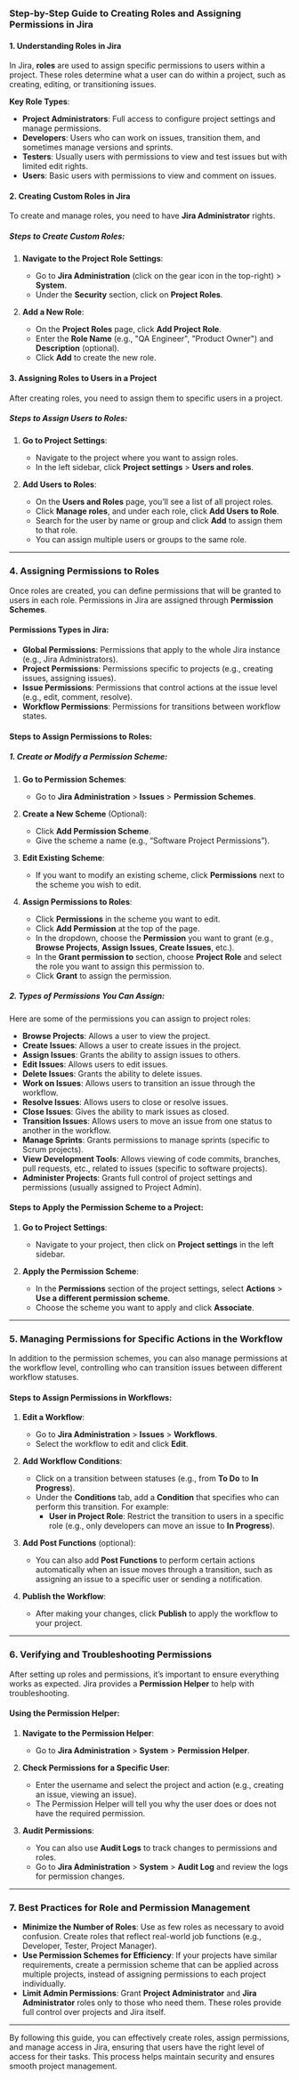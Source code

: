 ### **Step-by-Step Guide to Creating Roles and Assigning Permissions in Jira**

#### **1. Understanding Roles in Jira**

In Jira, **roles** are used to assign specific permissions to users within a project. These roles determine what a user can do within a project, such as creating, editing, or transitioning issues.

**Key Role Types**:
- **Project Administrators**: Full access to configure project settings and manage permissions.
- **Developers**: Users who can work on issues, transition them, and sometimes manage versions and sprints.
- **Testers**: Usually users with permissions to view and test issues but with limited edit rights.
- **Users**: Basic users with permissions to view and comment on issues.

#### **2. Creating Custom Roles in Jira**

To create and manage roles, you need to have **Jira Administrator** rights.

##### **Steps to Create Custom Roles**:
1. **Navigate to the Project Role Settings**:
   - Go to **Jira Administration** (click on the gear icon in the top-right) > **System**.
   - Under the **Security** section, click on **Project Roles**.
   
2. **Add a New Role**:
   - On the **Project Roles** page, click **Add Project Role**.
   - Enter the **Role Name** (e.g., "QA Engineer", "Product Owner") and **Description** (optional).
   - Click **Add** to create the new role.

#### **3. Assigning Roles to Users in a Project**

After creating roles, you need to assign them to specific users in a project.

##### **Steps to Assign Users to Roles**:
1. **Go to Project Settings**:
   - Navigate to the project where you want to assign roles.
   - In the left sidebar, click **Project settings** > **Users and roles**.

2. **Add Users to Roles**:
   - On the **Users and Roles** page, you’ll see a list of all project roles.
   - Click **Manage roles**, and under each role, click **Add Users to Role**.
   - Search for the user by name or group and click **Add** to assign them to that role.
   - You can assign multiple users or groups to the same role.

---

### **4. Assigning Permissions to Roles**

Once roles are created, you can define permissions that will be granted to users in each role. Permissions in Jira are assigned through **Permission Schemes**.

#### **Permissions Types in Jira**:
- **Global Permissions**: Permissions that apply to the whole Jira instance (e.g., Jira Administrators).
- **Project Permissions**: Permissions specific to projects (e.g., creating issues, assigning issues).
- **Issue Permissions**: Permissions that control actions at the issue level (e.g., edit, comment, resolve).
- **Workflow Permissions**: Permissions for transitions between workflow states.

#### **Steps to Assign Permissions to Roles**:

##### **1. Create or Modify a Permission Scheme**:
1. **Go to Permission Schemes**:
   - Go to **Jira Administration** > **Issues** > **Permission Schemes**.
   
2. **Create a New Scheme** (Optional):
   - Click **Add Permission Scheme**.
   - Give the scheme a name (e.g., “Software Project Permissions”).
   
3. **Edit Existing Scheme**:
   - If you want to modify an existing scheme, click **Permissions** next to the scheme you wish to edit.

4. **Assign Permissions to Roles**:
   - Click **Permissions** in the scheme you want to edit.
   - Click **Add Permission** at the top of the page.
   - In the dropdown, choose the **Permission** you want to grant (e.g., **Browse Projects**, **Assign Issues**, **Create Issues**, etc.).
   - In the **Grant permission to** section, choose **Project Role** and select the role you want to assign this permission to.
   - Click **Grant** to assign the permission.

##### **2. Types of Permissions You Can Assign**:
Here are some of the permissions you can assign to project roles:
- **Browse Projects**: Allows a user to view the project.
- **Create Issues**: Allows a user to create issues in the project.
- **Assign Issues**: Grants the ability to assign issues to others.
- **Edit Issues**: Allows users to edit issues.
- **Delete Issues**: Grants the ability to delete issues.
- **Work on Issues**: Allows users to transition an issue through the workflow.
- **Resolve Issues**: Allows users to close or resolve issues.
- **Close Issues**: Gives the ability to mark issues as closed.
- **Transition Issues**: Allows users to move an issue from one status to another in the workflow.
- **Manage Sprints**: Grants permissions to manage sprints (specific to Scrum projects).
- **View Development Tools**: Allows viewing of code commits, branches, pull requests, etc., related to issues (specific to software projects).
- **Administer Projects**: Grants full control of project settings and permissions (usually assigned to Project Admin).

#### **Steps to Apply the Permission Scheme to a Project**:
1. **Go to Project Settings**:
   - Navigate to your project, then click on **Project settings** in the left sidebar.
   
2. **Apply the Permission Scheme**:
   - In the **Permissions** section of the project settings, select **Actions** > **Use a different permission scheme**.
   - Choose the scheme you want to apply and click **Associate**.

---

### **5. Managing Permissions for Specific Actions in the Workflow**

In addition to the permission schemes, you can also manage permissions at the workflow level, controlling who can transition issues between different workflow statuses.

#### **Steps to Assign Permissions in Workflows**:

1. **Edit a Workflow**:
   - Go to **Jira Administration** > **Issues** > **Workflows**.
   - Select the workflow to edit and click **Edit**.

2. **Add Workflow Conditions**:
   - Click on a transition between statuses (e.g., from **To Do** to **In Progress**).
   - Under the **Conditions** tab, add a **Condition** that specifies who can perform this transition. For example:
     - **User in Project Role**: Restrict the transition to users in a specific role (e.g., only developers can move an issue to **In Progress**).

3. **Add Post Functions** (optional):
   - You can also add **Post Functions** to perform certain actions automatically when an issue moves through a transition, such as assigning an issue to a specific user or sending a notification.

4. **Publish the Workflow**:
   - After making your changes, click **Publish** to apply the workflow to your project.

---

### **6. Verifying and Troubleshooting Permissions**

After setting up roles and permissions, it’s important to ensure everything works as expected. Jira provides a **Permission Helper** to help with troubleshooting.

#### **Using the Permission Helper**:
1. **Navigate to the Permission Helper**:
   - Go to **Jira Administration** > **System** > **Permission Helper**.
   
2. **Check Permissions for a Specific User**:
   - Enter the username and select the project and action (e.g., creating an issue, viewing an issue).
   - The Permission Helper will tell you why the user does or does not have the required permission.

3. **Audit Permissions**:
   - You can also use **Audit Logs** to track changes to permissions and roles.
   - Go to **Jira Administration** > **System** > **Audit Log** and review the logs for permission changes.

---

### **7. Best Practices for Role and Permission Management**

- **Minimize the Number of Roles**: Use as few roles as necessary to avoid confusion. Create roles that reflect real-world job functions (e.g., Developer, Tester, Project Manager).
- **Use Permission Schemes for Efficiency**: If your projects have similar requirements, create a permission scheme that can be applied across multiple projects, instead of assigning permissions to each project individually.
- **Limit Admin Permissions**: Grant **Project Administrator** and **Jira Administrator** roles only to those who need them. These roles provide full control over projects and Jira itself.

---

By following this guide, you can effectively create roles, assign permissions, and manage access in Jira, ensuring that users have the right level of access for their tasks. This process helps maintain security and ensures smooth project management.
